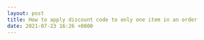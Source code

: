```yaml
---
layout: post
title: How to apply discount code to only one item in an order
date: 2021-07-23 16:26 +0800
---
```

